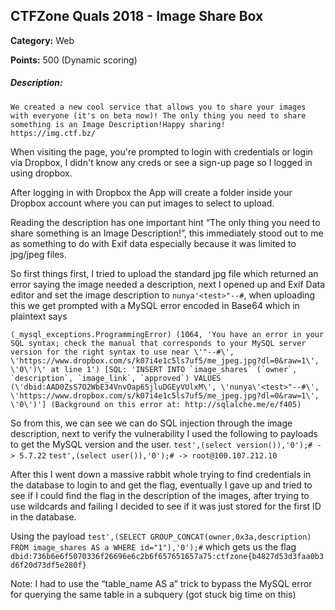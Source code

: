CTFZone Quals 2018 - Image Share Box
-------------------------
**Category:** Web

**Points:** 500 (Dynamic scoring)

##### Description:
```
We created a new cool service that allows you to share your images with everyone (it's on beta now)! The only thing you need to share something is an Image Description!Happy sharing!
https://img.ctf.bz/
```

When visiting the page, you're prompted to login with credentials or login via Dropbox, I didn't know any creds or see a sign-up page so I logged in using dropbox.

After logging in with Dropbox the App will create a folder inside your Dropbox account where you can put images to select to upload.

Reading the description has one important hint “The only thing you need to share something is an Image Description!”, this immediately stood out to me as something to do with Exif data especially because it was limited to jpg/jpeg files. 

So first things first, I tried to upload the standard jpg file which returned an error saying the image needed a description, next I opened up and Exif Data editor and set the image description to ``nunya'<test>"--#``, when uploading this we get prompted with a MySQL error encoded in Base64 which in plaintext says
```
(_mysql_exceptions.ProgrammingError) (1064, 'You have an error in your SQL syntax; check the manual that corresponds to your MySQL server version for the right syntax to use near \'"--#\', \'https://www.dropbox.com/s/k07i4e1c5ls7uf5/me_jpeg.jpg?dl=0&raw=1\', \'0\')\' at line 1') [SQL: 'INSERT INTO `image_shares` (`owner`, `description`, `image_link`, `approved`) VALUES (\'dbid:AAD0ZsS7O2WbE34VnvOap65jluDGEyVUlxM\', \'nunya\'<test>"--#\', \'https://www.dropbox.com/s/k07i4e1c5ls7uf5/me_jpeg.jpg?dl=0&raw=1\', \'0\')'] (Background on this error at: http://sqlalche.me/e/f405)
```
So from this, we can see we can do SQL injection through the image description, next to verify the vulnerability I used the following to payloads to get the MySQL version and the user.
``test',(select version()),'0');# -> 5.7.22``
``test',(select user()),'0');# -> root@100.107.212.10``

After this I went down a massive rabbit whole trying to find credentials in the database to login to and get the flag, eventually I gave up and tried to see if I could find the flag in the description of the images, after trying to use wildcards and failing I decided to see if it was just stored for the first ID in the database.

Using the payload ``test',(SELECT GROUP_CONCAT(owner,0x3a,description) FROM image_shares AS a WHERE id="1"),'0');#`` which gets us the flag ``dbid:736b6e6f5070336f26696e6c2b6f657651657a75:ctfzone{b4827d53d3faa0b3d6f20d73df5e280f}``

Note: I had to use the “table_name AS a” trick to bypass the MySQL error for querying the same table in a subquery (got stuck big time on this)
